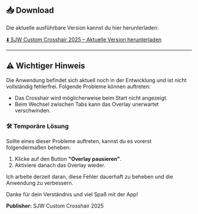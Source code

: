 ## 📥 Download

Die aktuelle ausführbare Version kannst du hier herunterladen:

[⬇️ SJW Custom Crosshair 2025 – Aktuelle Version herunterladen](https://github.com/SJW-Custom-Crosshair-2025/SJW-Custom-Crosshair-2025/releases/tag/exe)

---

## ⚠️ Wichtiger Hinweis

Die Anwendung befindet sich aktuell noch in der Entwicklung und ist nicht vollständig fehlerfrei. Folgende Probleme können auftreten:

- Das Crosshair wird möglicherweise beim Start nicht angezeigt.
- Beim Wechsel zwischen Tabs kann das Overlay unerwartet verschwinden.

### 🛠️ Temporäre Lösung

Sollte eines dieser Probleme auftreten, kannst du es vorerst folgendermaßen beheben:

1. Klicke auf den Button **"Overlay pausieren"**.
2. Aktiviere danach das Overlay wieder.

Ich arbeite derzeit daran, diese Fehler dauerhaft zu beheben und die Anwendung zu verbessern.

Danke für dein Verständnis und viel Spaß mit der App!

**Publisher:** SJW Custom Crosshair 2025
